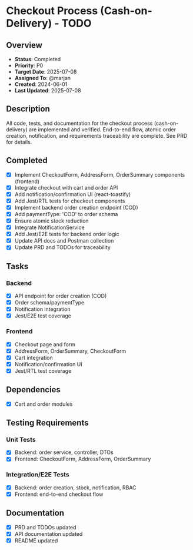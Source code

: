 # Checkout Process (Cash-on-Delivery) - TODO

## Overview
- **Status**: Completed
- **Priority**: P0
- **Target Date**: 2025-07-08
- **Assigned To**: @marjan
- **Created**: 2024-06-01
- **Last Updated**: 2025-07-08

## Description
All code, tests, and documentation for the checkout process (cash-on-delivery) are implemented and verified. End-to-end flow, atomic order creation, notification, and requirements traceability are complete. See PRD for details.

## Completed
- [x] Implement CheckoutForm, AddressForm, OrderSummary components (frontend)
- [x] Integrate checkout with cart and order API
- [x] Add notification/confirmation UI (react-toastify)
- [x] Add Jest/RTL tests for checkout components
- [x] Implement backend order creation endpoint (COD)
- [x] Add paymentType: 'COD' to order schema
- [x] Ensure atomic stock reduction
- [x] Integrate NotificationService
- [x] Add Jest/E2E tests for backend order logic
- [x] Update API docs and Postman collection
- [x] Update PRD and TODOs for traceability

## Tasks
### Backend
- [x] API endpoint for order creation (COD)
- [x] Order schema/paymentType
- [x] Notification integration
- [x] Jest/E2E test coverage

### Frontend
- [x] Checkout page and form
- [x] AddressForm, OrderSummary, CheckoutForm
- [x] Cart integration
- [x] Notification/confirmation UI
- [x] Jest/RTL test coverage

## Dependencies
- [x] Cart and order modules

## Testing Requirements
### Unit Tests
- [x] Backend: order service, controller, DTOs
- [x] Frontend: CheckoutForm, AddressForm, OrderSummary

### Integration/E2E Tests
- [x] Backend: order creation, stock, notification, RBAC
- [x] Frontend: end-to-end checkout flow

## Documentation
- [x] PRD and TODOs updated
- [x] API documentation updated
- [x] README updated
